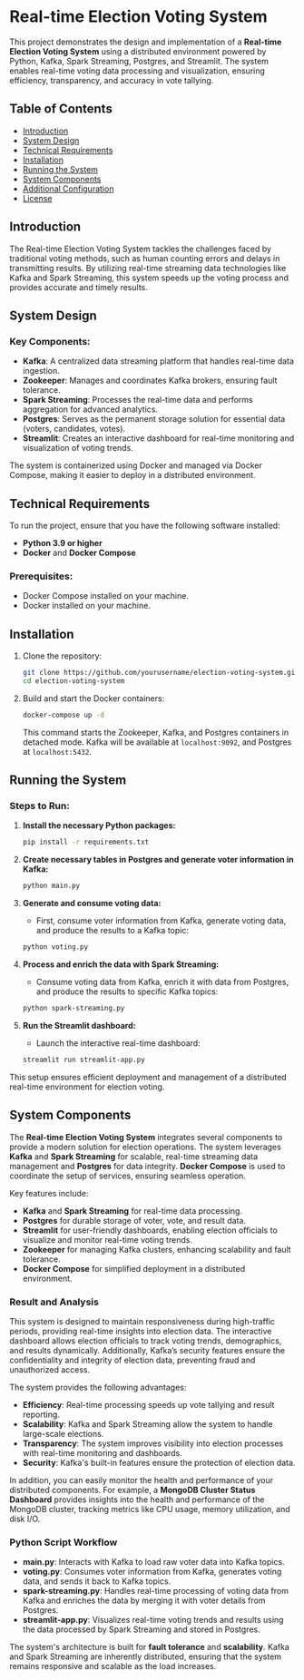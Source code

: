 # Real-time Election Voting System

This project demonstrates the design and implementation of a **Real-time Election Voting System** using a distributed environment powered by Python, Kafka, Spark Streaming, Postgres, and Streamlit. The system enables real-time voting data processing and visualization, ensuring efficiency, transparency, and accuracy in vote tallying.

## Table of Contents
- [Introduction](#introduction)
- [System Design](#system-design)
- [Technical Requirements](#technical-requirements)
- [Installation](#installation)
- [Running the System](#running-the-system)
- [System Components](#system-components)
- [Additional Configuration](#additional-configuration)
- [License](#license)

## Introduction

The Real-time Election Voting System tackles the challenges faced by traditional voting methods, such as human counting errors and delays in transmitting results. By utilizing real-time streaming data technologies like Kafka and Spark Streaming, this system speeds up the voting process and provides accurate and timely results.

## System Design

### Key Components:
- **Kafka**: A centralized data streaming platform that handles real-time data ingestion.
- **Zookeeper**: Manages and coordinates Kafka brokers, ensuring fault tolerance.
- **Spark Streaming**: Processes the real-time data and performs aggregation for advanced analytics.
- **Postgres**: Serves as the permanent storage solution for essential data (voters, candidates, votes).
- **Streamlit**: Creates an interactive dashboard for real-time monitoring and visualization of voting trends.

The system is containerized using Docker and managed via Docker Compose, making it easier to deploy in a distributed environment.

## Technical Requirements

To run the project, ensure that you have the following software installed:
- **Python 3.9 or higher**
- **Docker** and **Docker Compose**

### Prerequisites:
- Docker Compose installed on your machine.
- Docker installed on your machine.

## Installation

1. Clone the repository:
   ```bash
   git clone https://github.com/yourusername/election-voting-system.git
   cd election-voting-system
   ```

2. Build and start the Docker containers:
   ```bash
   docker-compose up -d
   ```
   This command starts the Zookeeper, Kafka, and Postgres containers in detached mode. Kafka will be available at `localhost:9092`, and Postgres at `localhost:5432`.

## Running the System

### Steps to Run:

1. **Install the necessary Python packages:**
   ```bash
   pip install -r requirements.txt
   ```

2. **Create necessary tables in Postgres and generate voter information in Kafka:**
   ```bash
   python main.py
   ```

3. **Generate and consume voting data:**
   - First, consume voter information from Kafka, generate voting data, and produce the results to a Kafka topic:
   ```bash
   python voting.py
   ```

4. **Process and enrich the data with Spark Streaming:**
   - Consume voting data from Kafka, enrich it with data from Postgres, and produce the results to specific Kafka topics:
   ```bash
   python spark-streaming.py
   ```

5. **Run the Streamlit dashboard:**
   - Launch the interactive real-time dashboard:
   ```bash
   streamlit run streamlit-app.py
   ```

This setup ensures efficient deployment and management of a distributed real-time environment for election voting.

## System Components

The **Real-time Election Voting System** integrates several components to provide a modern solution for election operations. The system leverages **Kafka** and **Spark Streaming** for scalable, real-time streaming data management and **Postgres** for data integrity. **Docker Compose** is used to coordinate the setup of services, ensuring seamless operation.

Key features include:
- **Kafka** and **Spark Streaming** for real-time data processing.
- **Postgres** for durable storage of voter, vote, and result data.
- **Streamlit** for user-friendly dashboards, enabling election officials to visualize and monitor real-time voting trends.
- **Zookeeper** for managing Kafka clusters, enhancing scalability and fault tolerance.
- **Docker Compose** for simplified deployment in a distributed environment.

### Result and Analysis

This system is designed to maintain responsiveness during high-traffic periods, providing real-time insights into election data. The interactive dashboard allows election officials to track voting trends, demographics, and results dynamically. Additionally, Kafka’s security features ensure the confidentiality and integrity of election data, preventing fraud and unauthorized access.

The system provides the following advantages:
- **Efficiency**: Real-time processing speeds up vote tallying and result reporting.
- **Scalability**: Kafka and Spark Streaming allow the system to handle large-scale elections.
- **Transparency**: The system improves visibility into election processes with real-time monitoring and dashboards.
- **Security**: Kafka's built-in features ensure the protection of election data.

In addition, you can easily monitor the health and performance of your distributed components. For example, a **MongoDB Cluster Status Dashboard** provides insights into the health and performance of the MongoDB cluster, tracking metrics like CPU usage, memory utilization, and disk I/O.

### Python Script Workflow

- **main.py**: Interacts with Kafka to load raw voter data into Kafka topics.
- **voting.py**: Consumes voter information from Kafka, generates voting data, and sends it back to Kafka topics.
- **spark-streaming.py**: Handles real-time processing of voting data from Kafka and enriches the data by merging it with voter details from Postgres.
- **streamlit-app.py**: Visualizes real-time voting trends and results using the data processed by Spark Streaming and stored in Postgres.

The system's architecture is built for **fault tolerance** and **scalability**. Kafka and Spark Streaming are inherently distributed, ensuring that the system remains responsive and scalable as the load increases.
